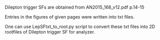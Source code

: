 Dilepton trigger SFs are obtained from AN2015_168_v12.pdf p.14-15

Entries in the figures of given pages were written into txt files.

One can use LepSFtxt_to_root.py script to convert these txt files into 2D rootfiles of Dilepton trigger SF for analyzer.
 

